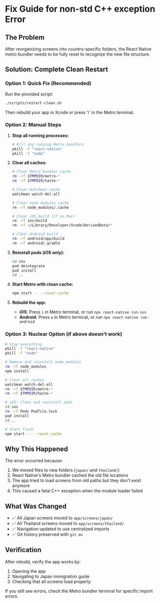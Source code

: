 # Fix Guide for non-std C++ exception Error

## The Problem
After reorganizing screens into country-specific folders, the React Native metro bundler needs to be fully reset to recognize the new file structure.

## Solution: Complete Clean Restart

### Option 1: Quick Fix (Recommended)
Run the provided script:
```bash
./scripts/restart-clean.sh
```

Then rebuild your app in Xcode or press 'i' in the Metro terminal.

### Option 2: Manual Steps

1. **Stop all running processes:**
   ```bash
   # Kill any running Metro bundlers
   pkill -f "react-native"
   pkill -f "node"
   ```

2. **Clear all caches:**
   ```bash
   # Clear Metro bundler cache
   rm -rf $TMPDIR/metro-*
   rm -rf $TMPDIR/haste-*
   
   # Clear Watchman cache
   watchman watch-del-all
   
   # Clear node modules cache
   rm -rf node_modules/.cache
   
   # Clear iOS build (if on Mac)
   rm -rf ios/build
   rm -rf ~/Library/Developer/Xcode/DerivedData/*
   
   # Clear Android build
   rm -rf android/app/build
   rm -rf android/.gradle
   ```

3. **Reinstall pods (iOS only):**
   ```bash
   cd ios
   pod deintegrate
   pod install
   cd ..
   ```

4. **Start Metro with clean cache:**
   ```bash
   npm start -- --reset-cache
   ```

5. **Rebuild the app:**
   - **iOS**: Press `i` in Metro terminal, or run `npx react-native run-ios`
   - **Android**: Press `a` in Metro terminal, or run `npx react-native run-android`

### Option 3: Nuclear Option (if above doesn't work)

```bash
# Stop everything
pkill -f "react-native"
pkill -f "node"

# Remove and reinstall node_modules
rm -rf node_modules
npm install

# Clear all caches
watchman watch-del-all
rm -rf $TMPDIR/metro-*
rm -rf $TMPDIR/haste-*

# iOS: Clean and reinstall pods
cd ios
rm -rf Pods Podfile.lock
pod install
cd ..

# Start fresh
npm start -- --reset-cache
```

## Why This Happened

The error occurred because:
1. We moved files to new folders (`japan/` and `thailand/`)
2. React Native's Metro bundler cached the old file locations
3. The app tried to load screens from old paths but they don't exist anymore
4. This caused a fatal C++ exception when the module loader failed

## What Was Changed

- ✅ All Japan screens moved to `app/screens/japan/`
- ✅ All Thailand screens moved to `app/screens/thailand/`
- ✅ Navigation updated to use centralized imports
- ✅ Git history preserved with `git mv`

## Verification

After rebuild, verify the app works by:
1. Opening the app
2. Navigating to Japan immigration guide
3. Checking that all screens load properly

If you still see errors, check the Metro bundler terminal for specific import errors.
